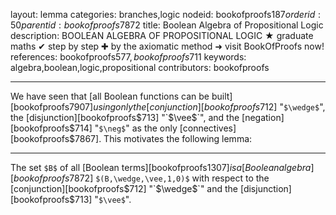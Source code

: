 layout: lemma
categories: branches,logic
nodeid: bookofproofs$187
orderid: 50
parentid: bookofproofs$7872
title: Boolean Algebra of Propositional Logic
description: BOOLEAN ALGEBRA OF PROPOSITIONAL LOGIC &#9733; graduate maths &#10004; step by step &#10010; by the axiomatic method &#10140; visit BookOfProofs now!
references: bookofproofs$577,bookofproofs$711
keywords: algebra,boolean,logic,propositional
contributors: bookofproofs

---
We have seen that [all Boolean functions can be built][bookofproofs$7907] 
using only the [conjunction][bookofproofs$712] "`$\wedge$`", the [disjunction][bookofproofs$713] "`$\vee$`", 
and the [negation][bookofproofs$714] "`$\neg$`" as the only [connectives][bookofproofs$7867]. 
This motivates the following lemma:

---

The set `$B$` of all [Boolean terms][bookofproofs$1307] is a [Boolean algebra][bookofproofs$7872] `$(B,\wedge,\vee,1,0)$` 
with respect to the [conjunction][bookofproofs$712] "`$\wedge$`" and the [disjunction][bookofproofs$713] "`$\vee$`".

